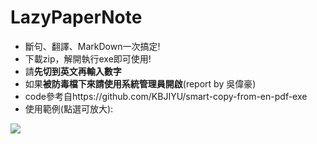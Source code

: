 # LazyPaperNote
* 斷句、翻譯、MarkDown一次搞定!
* 下載zip，解開執行exe即可使用!
* 請**先切到英文再輸入數字**
* 如果**被防毒檔下來請使用系統管理員開啟**(report by 吳偉豪)
* code參考自https://github.com/KBJIYU/smart-copy-from-en-pdf-exe
* 使用範例(點選可放大):

[![](https://i.imgur.com/h2uLUwN.gif)](https://i.imgur.com/h2uLUwN.gif)
